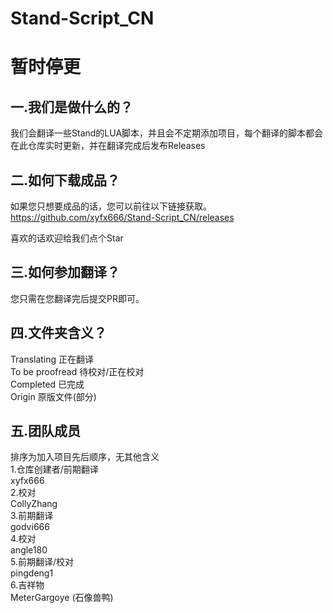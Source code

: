 # Stand-Script_CN

# 暂时停更

## 一.我们是做什么的？  
我们会翻译一些Stand的LUA脚本，并且会不定期添加项目，每个翻译的脚本都会在此仓库实时更新，并在翻译完成后发布Releases

## 二.如何下载成品？
如果您只想要成品的话，您可以前往以下链接获取。  
https://github.com/xyfx666/Stand-Script_CN/releases

喜欢的话欢迎给我们点个Star

## 三.如何参加翻译？  
您只需在您翻译完后提交PR即可。

## 四.文件夹含义？
Translating 正在翻译  
To be proofread 待校对/正在校对  
Completed 已完成  
Origin 原版文件(部分)  

## 五.团队成员
排序为加入项目先后顺序，无其他含义  
1.仓库创建者/前期翻译  
xyfx666  
2.校对  
CollyZhang  
3.前期翻译  
godvi666  
4.校对  
angle180  
5.前期翻译/校对  
pingdeng1  
6.吉祥物  
MeterGargoye (石像兽鸭)  

